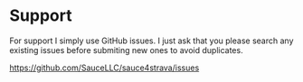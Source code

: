 Support
========
For support I simply use GitHub issues.  I just ask that you please search any existing issues before
submiting new ones to avoid duplicates.

https://github.com/SauceLLC/sauce4strava/issues
